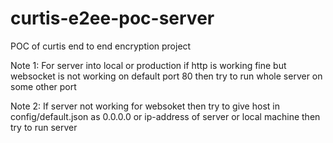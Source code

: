 # curtis-e2ee-poc-server
POC of curtis end to end encryption project

Note 1: For server into local or production if http is working fine but websocket is not working on default port 80 then try to run whole server on some other port

Note 2: If server not working for websoket then try to give host in config/default.json as 0.0.0.0 or ip-address of server or local machine then try to run server
